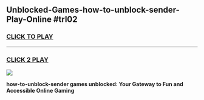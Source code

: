 
## Unblocked-Games-how-to-unblock-sender-Play-Online #trl02
<h3>
<a href="https://news.freeplayer.one?title=how-to-unblock-sender&ref=3">CLICK TO PLAY</a></h3>
<hr>

<h3>
<a href="https://news.freeplayer.one?title=how-to-unblock-sender&ref=3">CLICK 2 PLAY</a>
  
</h3>

<a href="https://news.freeplayer.one?title=how-to-unblock-sender&ref=3"><img src="https://clearcache.store/games.png"></a>


**how-to-unblock-sender games unblocked: Your Gateway to Fun and Accessible Online Gaming**
